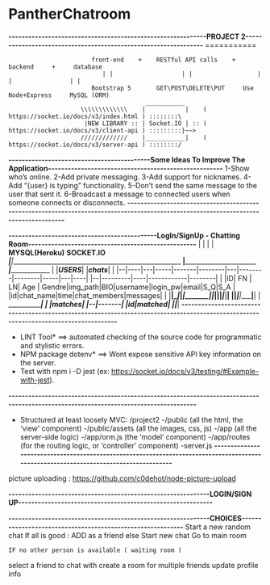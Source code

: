 # PantherChatroom

**------------------------------------------------------------PROJECT 2----------------------------------------------------------------**
                                                             ===========

                           front-end    +    RESTful API calls    +    backend     +     database
                              | |                   | |                  | |                | |
                           Bootstrap 5       GET\POST\DELETE\PUT     Use Node+Express     MySQL (ORM)
                                          ___________
                        \\\\\\\\\\\\\    |           |    ( https://socket.io/docs/v3/index.html ) ::::::::\
                         |NEW LIBRARY :: | Socket.IO | :: ( https://socket.io/docs/v3/client-api ) :::::::::}~~>
                        /////////////    |___________|    ( https://socket.io/docs/v3/server-api ) ::::::::/

                                 
**-------------------------------------------Some Ideas To Improve The Application-----------------------------------------------------**
                                                        1-Show who’s online.
                                                      2-Add private messaging.
                                                    3-Add support for nicknames.
                                               4-Add “{user} is typing” functionality.
                                       5-Don’t send the same message to the user that sent it.
                             6-Broadcast a message to connected users when someone connects or disconnects.
**-------------------------------------------------------------------------------------------------------------------------------------**

**---------------------------------------------LogIn/SignUp      -     Chatting Room---------------------------------------------------**
                                                   | |                      | |
                                            __MYSQL(Heroku)__           __SOCKET.IO__
                             _______________________|________________________|_____________________________________________________
    ________________________|______________________________________________      _____________|_________________________           |
   |_________________________________USERS_________________________________|    |_________________chats_________________|          |
   |--|----|---|-----|-------|--------|---|--------|--------|-----|---|----|    |--|---------|----|------------|--------|          |
   |ID| FN | LN| Age | Gendre|img_path|BIO|username|login_pw|email|S_Q|S_A |    |id|chat_name|time|chat_members|messages|          |
   |__|____|___|_____|_______|________|___|________|________|_____|___|____|    |__|_________|____|____________|________|          |
                                                                                                              _____________________|
                                                                                                         ____|_____
                                                                                                        |_matches__|
                                                                                                        |--|-------|
                                                                                                        |id|matched|
                                                                                                        |__|_______|
**-------------------------------------------------------------------------------------------------------------------------------------**      
       
* LINT Tool* ==> automated checking of the source code for programmatic and stylistic errors.          
* NPM package dotenv* ==> Wont expose sensitive API key information on the server.
* Test with npm i -D jest (ex: https://socket.io/docs/v3/testing/#Example-with-jest).         


**-------------------------------------------------------------------------------------------------------------------------------------**
* Structured at least loosely MVC:
 /project2
  -/public (all the html, the ‘view’ component)
  -/public/assets (all the images, css, js)
  -/app (all the server-side logic)
  -/app/orm.js (the ‘model’ component)
  -/app/routes (for the routing logic, or ‘controller’ component)
  -server.js
**-------------------------------------------------------------------------------------------------------------------------------------**

picture uploading  :  https://github.com/c0dehot/node-picture-upload

               
**-------------------------------------------------------------LOGIN/SIGN UP-----------------------------------------------------------**

**-------------------------------------------------------------CHOICES-----------------------------------------------------------**
Start a new random chat
        If all is good : ADD as a friend
        else Start new chat
             Go to main room
             
    IF no other person is available ( waiting room )
        
select a friend to chat with
create a room for multiple friends 
update profile info 


